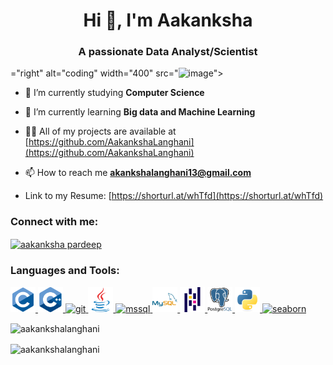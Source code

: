 <h1 align="center">Hi 👋, I'm Aakanksha</h1>
<h3 align="center">A passionate Data Analyst/Scientist</h3>

<img align>="right" alt="coding" width="400" src="![image](https://github.com/user-attachments/assets/1720a4db-f7b6-4171-a2de-fcfd486ce555)">

- 🔭 I’m currently studying **Computer Science**

- 🌱 I’m currently learning **Big data and Machine Learning**

- 👨‍💻 All of my projects are available at [https://github.com/AakankshaLanghani](https://github.com/AakankshaLanghani)

- 📫 How to reach me **akankshalanghani13@gmail.com**

- Link to my Resume: [https://shorturl.at/whTfd](https://shorturl.at/whTfd)

<h3 align="left">Connect with me:</h3>
<p align="left">
<a href="https://linkedin.com/in/aakanksha pardeep" target="blank"><img align="center" src="https://raw.githubusercontent.com/rahuldkjain/github-profile-readme-generator/master/src/images/icons/Social/linked-in-alt.svg" alt="aakanksha pardeep" height="30" width="40" /></a>
</p>

<h3 align="left">Languages and Tools:</h3>
<p align="left"> <a href="https://www.cprogramming.com/" target="_blank" rel="noreferrer"> <img src="https://raw.githubusercontent.com/devicons/devicon/master/icons/c/c-original.svg" alt="c" width="40" height="40"/> </a> <a href="https://www.w3schools.com/cpp/" target="_blank" rel="noreferrer"> <img src="https://raw.githubusercontent.com/devicons/devicon/master/icons/cplusplus/cplusplus-original.svg" alt="cplusplus" width="40" height="40"/> </a> <a href="https://git-scm.com/" target="_blank" rel="noreferrer"> <img src="https://www.vectorlogo.zone/logos/git-scm/git-scm-icon.svg" alt="git" width="40" height="40"/> </a> <a href="https://www.java.com" target="_blank" rel="noreferrer"> <img src="https://raw.githubusercontent.com/devicons/devicon/master/icons/java/java-original.svg" alt="java" width="40" height="40"/> </a> <a href="https://www.microsoft.com/en-us/sql-server" target="_blank" rel="noreferrer"> <img src="https://www.svgrepo.com/show/303229/microsoft-sql-server-logo.svg" alt="mssql" width="40" height="40"/> </a> <a href="https://www.mysql.com/" target="_blank" rel="noreferrer"> <img src="https://raw.githubusercontent.com/devicons/devicon/master/icons/mysql/mysql-original-wordmark.svg" alt="mysql" width="40" height="40"/> </a> <a href="https://pandas.pydata.org/" target="_blank" rel="noreferrer"> <img src="https://raw.githubusercontent.com/devicons/devicon/2ae2a900d2f041da66e950e4d48052658d850630/icons/pandas/pandas-original.svg" alt="pandas" width="40" height="40"/> </a> <a href="https://www.postgresql.org" target="_blank" rel="noreferrer"> <img src="https://raw.githubusercontent.com/devicons/devicon/master/icons/postgresql/postgresql-original-wordmark.svg" alt="postgresql" width="40" height="40"/> </a> <a href="https://www.python.org" target="_blank" rel="noreferrer"> <img src="https://raw.githubusercontent.com/devicons/devicon/master/icons/python/python-original.svg" alt="python" width="40" height="40"/> </a> <a href="https://seaborn.pydata.org/" target="_blank" rel="noreferrer"> <img src="https://seaborn.pydata.org/_images/logo-mark-lightbg.svg" alt="seaborn" width="40" height="40"/> </a> </p>

<p><img align="center" src="https://github-readme-stats.vercel.app/api/top-langs?username=aakankshalanghani&show_icons=true&locale=en&layout=compact" alt="aakankshalanghani" /></p>

<p><img align="center" src="https://github-readme-streak-stats.herokuapp.com/?user=aakankshalanghani&" alt="aakankshalanghani" /></p>

